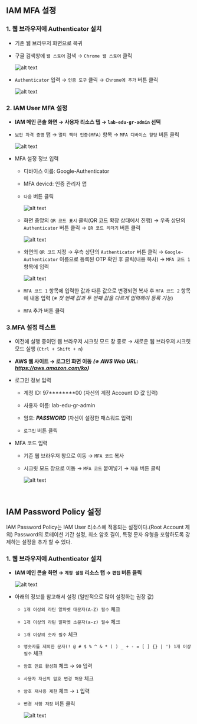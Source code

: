 ## IAM MFA 설정

### 1. 웹 브라우저에 Authenticator 설치

- 기존 웹 브라우저 화면으로 복귀

- 구글 검색창에 `웹 스토어` 검색 → `Chrome 웹 스토어` 클릭
    
    ![alt text](./img/mfa_01.png)

- `Authenticator` 입력 → `인증 도구` 클릭 → `Chrome에 추가` 버튼 클릭

    ![alt text](./img/mfa_02.png)

### 2. IAM User MFA 설정

- **IAM 메인 콘솔 화면 → 사용자 리소스 탭 → `lab-edu-gr-admin` 선택**

- `보안 자격 증명` 탭 → `멀티 팩터 인증(MFA)` 항목 → `MFA 디바이스 할당` 버튼 클릭

    ![alt text](./img/mfa_03.png)

- MFA 설정 정보 입력

    - 디바이스 이름: Google-Authenticator

    - MFA devicd: 인증 관리자 앱

    - `다음` 버튼 클릭

        ![alt text](./img/mfa_04.png)

    - 화면 중앙의 `QR 코드 표시` 클릭(QR 코드 확장 상태에서 진행) → 우측 상단의 `Authenticator` 버튼 클릭 →  `QR 코드 리더기` 버튼 클릭

        ![alt text](./img/mfa_05.png)

    - 화면의 `QR 코드` 지정 → 우측 상단의 `Authenticator` 버튼 클릭 → `Google-Authenticator` 이름으로 등록된 OTP 확인 후 클릭(내용 복사) → `MFA 코드 1` 항목에 입력

        ![alt text](./img/mfa_06.png)

    - `MFA 코드 1` 항목에 입력한 값과 다른 값으로 변경되면 복사 후 `MFA 코드 2` 항목에 내용 입력 (*※ 첫 번째 값과 두 번째 값을 다르게 입력해야 등록 가능*)

    - `MFA` 추가 버튼 클릭

### 3.MFA 설정 테스트

- 이전에 실행 중이던 웹 브라우저 시크릿 모드 창 종료 → 새로운 웹 브라우저 시크릿 모드 실행 (`Ctrl + Shift + n`)

- **AWS 웹 사이트 → 로그인 화면 이동** ***(※ AWS Web URL: https://aws.amazon.com/ko)***

- 로그인 정보 입력

    - 계정 ID: 97********00 (자신의 계정 Account ID 값 입력)

    - 사용자 이름: lab-edu-gr-admin

    - 암호: ***PASSWORD*** (자신이 설정한 패스워드 입력)

    - `로그인` 버튼 클릭

- MFA 코드 입력

    - 기존 웹 브라우저 창으로 이동 → `MFA 코드` 복사

    - 시크릿 모드 창으로 이동 → `MFA 코드` 붙여넣기 → `제출` 버튼 클릭

        ![alt text](./img/mfa_08.png)

<br>



## IAM Password Policy 설정

IAM Password Policy는 IAM User 리소스에 적용되는 설정이다.(Root Account 제외) Password의 로테이션 기간 설정, 최소 암호 길이, 특정 문자 유형을 포함하도록 강제하는 설정을 추가 할 수 있다.


### 1. 웹 브라우저에 Authenticator 설치

- **IAM 메인 콘솔 화면 → `계정 설정` 리소스 탭 → `편집` 버튼 클릭**

  ![alt text](./img/password_policy_01.png)

- 아래의 정보를 참고해서 설정 (일반적으로 많이 설정하는 권장 값)
 
  - `1개 이상의 라틴 알파벳 대문자(A-Z) 필수` 체크

  - `1개 이상의 라틴 알파벳 소문자(a-z) 필수` 체크

  - `1개 이상의 숫자 필수` 체크

  - `영숫자를 제외한 문자(! @ # $ % ^ & * ( ) _ + - = [ ] {} | ') 1개 이상 필수` 체크

  - `암호 만료 활성화` 체크 → `90` 입력

  - `사용자 자신의 암호 변경 허용` 체크 

  - `암호 재사용 제한` 체크  → `1` 입력

  - `변경 사항 저장` 버튼 클릭
 
    ![alt text](./img/password_policy_02.png)






